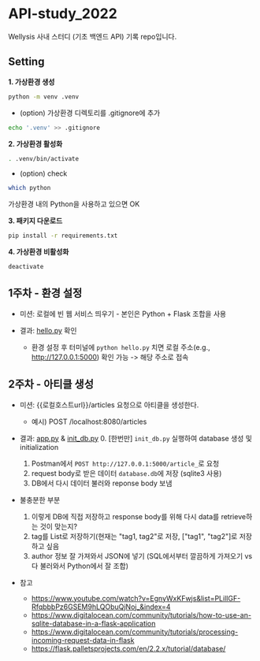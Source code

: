 # API-study_2022

Wellysis 사내 스터디 (기초 백엔드 API) 기록 repo입니다.

## Setting

**1. 가상환경 생성**
```bash
python -m venv .venv
```

  - (option) 가상환경 디렉토리를 .gitignore에 추가
```bash
echo '.venv' >> .gitignore
```

**2. 가상환경 활성화**
```bash
. .venv/bin/activate
```

  - (option) check 
```bash
which python
```
가상환경 내의 Python을 사용하고 있으면 OK

**3. 패키지 다운로드**
```bash
pip install -r requirements.txt 
```


**4. 가상환경 비활성화**
```bash
deactivate
```

## 1주차 - 환경 설정

* 미션: 로컬에 빈 웹 서비스 띄우기 - 본인은 Python + Flask 조합을 사용

* 결과: [hello.py](https://github.com/HeesunPark26/API-study_2022/blob/main/hello.py) 확인
  * 환경 설정 후 터미널에 `python hello.py` 치면 로컬 주소(e.g., http://127.0.0.1:5000) 확인 가능 -> 해당 주소로 접속


## 2주차 - 아티클 생성
* 미션: {{로컬호스트url}}/articles 요청으로 아티클을 생성한다.
  * 예시) POST /localhost:8080/articles
  
* 결과: [app.py](https://github.com/HeesunPark26/API-study_2022/blob/main/app.py) & [init_db.py](https://github.com/HeesunPark26/API-study_2022/blob/main/init_db.py)
  0. [한번만] `init_db.py` 실행하여 database 생성 및 initialization
  1. Postman에서 `POST http://127.0.0.1:5000/article_`로 요청
  2. request body로 받은 데이터 `database.db`에 저장 (sqlite3 사용)
  3. DB에서 다시 데이터 불러와 reponse body 보냄

* 불충분한 부분
  1. 이렇게 DB에 직접 저장하고 response body를 위해 다시 data를 retrieve하는 것이 맞는지?
  2. tag를 List로 저장하기(현재는 "tag1, tag2"로 저장, ["tag1", "tag2"]로 저장하고 싶음
  3. author 정보 잘 가져와서 JSON에 넣기 (SQL에서부터 깔끔하게 가져오기 vs 다 불러와서 Python에서 잘 조합)


* 참고
  * https://www.youtube.com/watch?v=EgnyWxKFwjs&list=PLillGF-RfqbbbPz6GSEM9hLQObuQjNoj_&index=4
  * https://www.digitalocean.com/community/tutorials/how-to-use-an-sqlite-database-in-a-flask-application
  * https://www.digitalocean.com/community/tutorials/processing-incoming-request-data-in-flask
  * https://flask.palletsprojects.com/en/2.2.x/tutorial/database/
